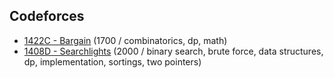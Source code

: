 ## Codeforces
* [1422C - Bargain](problems/1422C.md) (1700 / combinatorics, dp, math)
* [1408D - Searchlights](problems/1408D.md) (2000 / binary search, brute force, data structures, dp, implementation, sortings, two pointers)